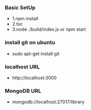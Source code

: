 ### Basic SetUp ###
* 1.npm install
* 2.tsc
* 3.node ./build/index.js or npm start

### install git on ubuntu ###
* sudo apt-get install git
### localhost  URL ###
* http://localhost:3000

### MongoDB  URL ###
* mongodb://localhost:27017/library
